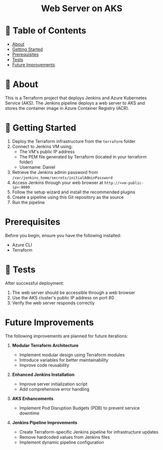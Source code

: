 <h1 align="center">Web Server on AKS</h1>

# 📝 Table of Contents
- [About](#about)
- [Getting Started](#getting-started)
- [Prerequisites](#prerequisites)
- [Tests](#tests)
- [Future Improvements](#future-improvements)

# 🧐 About <a name="about"></a>

This is a Terraform project that deploys Jenkins and Azure Kubernetes Service (AKS). The Jenkins pipeline deploys a web server to AKS and stores the container image in Azure Container Registry (ACR).

# 🏁 Getting Started <a name="getting-started"></a>

1. Deploy the Terraform infrastructure from the `terraform` folder
2. Connect to Jenkins VM using:
   - The VM's public IP address
   - The PEM file generated by Terraform (located in your terraform folder)
   - Username: Daniel
3. Retrieve the Jenkins admin password from `/var/jenkins_home/secrets/initialAdminPassword`
4. Access Jenkins through your web browser at `http://<vm-public-ip>:8080`
5. Follow the setup wizard and install the recommended plugins
6. Create a pipeline using this Git repository as the source
7. Run the pipeline

# Prerequisites <a name="prerequisites"></a>

Before you begin, ensure you have the following installed:
- Azure CLI
- Terraform

# 🔧 Tests <a name="tests"></a>

After successful deployment:
1. The web server should be accessible through a web browser
2. Use the AKS cluster's public IP address on port 80
3. Verify the web server responds correctly

# Future Improvements <a name="future-improvements"></a>

The following improvements are planned for future iterations:

1. **Modular Terraform Architecture**
   - Implement modular design using Terraform modules
   - Introduce variables for better maintainability
   - Improve code reusability

2. **Enhanced Jenkins Installation**
   - Improve server initialization script
   - Add comprehensive error handling

3. **AKS Enhancements**
   - Implement Pod Disruption Budgets (PDB) to prevent service downtime

4. **Jenkins Pipeline Improvements**
   - Create Terraform-specific Jenkins pipeline for infrastructure updates
   - Remove hardcoded values from Jenkins files
   - Implement dynamic pipeline configuration